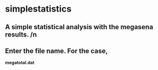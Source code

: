 # simplestatistics

## A simple statistical analysis with the megasena results. /n
## Enter the file name. For the case,  
**megatotal.dat**
